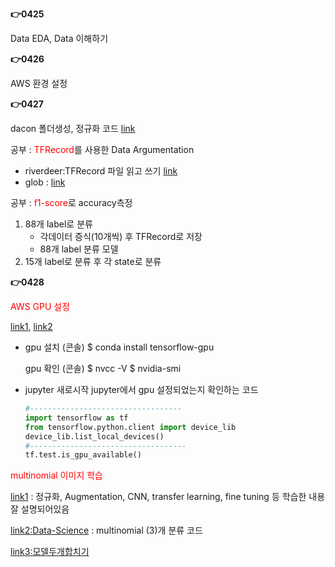 **👉0425**

Data EDA, Data 이해하기



**👉0426**

AWS 환경 설정



**👉0427**

dacon 폴더생성, 정규화 코드 [link](https://dacon.io/competitions/official/235894/codeshare/4750?page=1&dtype=recent)

공부 : <span style="color:red">TFRecord</span>를 사용한 Data Argumentation

- riverdeer:TFRecord 파일 읽고 쓰기 [link](https://velog.io/@riverdeer/TFRecord-%ED%8C%8C%EC%9D%BC-%EC%9D%BD%EA%B3%A0-%EC%93%B0%EA%B8%B0)
- glob : [link](https://wikidocs.net/83)

공부 : <span style="color:red">f1-score</span>로 accuracy측정



1. 88개 label로 분류
   - 각데이터 증식(10개씩) 후 TFRecord로 저장
   - 88개 label 분류 모델
2. 15개 label로 분류 후 각 state로 분류



**👉0428**

<span style="color:red">AWS GPU 설정</span>

[link1](https://rdmkyg.blogspot.com/2021/05/ubuntu-cuda-python.html), [link2](https://hengbokhan.tistory.com/75)

- gpu 설치 (콘솔)
  $ conda install tensorflow-gpu

  gpu 확인 (콘솔)
  $ nvcc -V
  $ nvidia-smi

- jupyter 새로시작
  jupyter에서 gpu 설정되었는지 확인하는 코드

  ```python
  #----------------------------------
  import tensorflow as tf
  from tensorflow.python.client import device_lib
  device_lib.list_local_devices()
  #-----------------------------------
  tf.test.is_gpu_available()
  ```



<span style="color:red">multinomial 이미지 학습</span>

[link1](https://keraskorea.github.io/posts/2018-10-24-little_data_powerful_model/) : 정규화, Augmentation, CNN, transfer learning, fine tuning 등 학습한 내용 잘 설명되어있음

[link2:Data-Science](https://velog.io/@robert-lee/Tensorflow-Keras-Multi-Class-Classification-%EC%9D%84-%EA%B5%AC%ED%98%84%ED%95%B4%EB%B3%B4%EC%9E%90) : multinomial (3)개 분류 코드

[link3:모델두개합치기](https://www.facebook.com/groups/TensorFlowKR/permalink/675251819482546/?comment_id=675256699482058&reply_comment_id=675269169480811)

